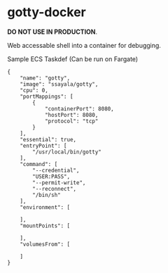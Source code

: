 # gotty-docker 
**DO NOT USE IN PRODUCTION**. 

Web accessable shell into a container for debugging.

Sample ECS Taskdef (Can be run on Fargate)

```
{
    "name": "gotty",
    "image": "ssayala/gotty",
    "cpu": 0,
    "portMappings": [
        {
            "containerPort": 8080,
            "hostPort": 8080,
            "protocol": "tcp"
        }
    ],
    "essential": true,
    "entryPoint": [
        "/usr/local/bin/gotty"
    ],
    "command": [
        "--credential",
        "USER:PASS",
        "--permit-write",
        "--reconnect",
        "/bin/sh"
    ],
    "environment": [
        
    ],
    "mountPoints": [
        
    ],
    "volumesFrom": [
        
    ]
}

```
